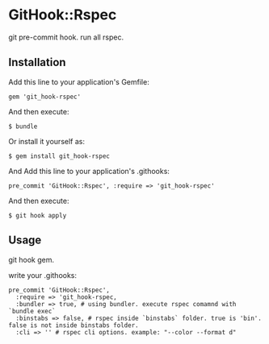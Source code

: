 # GitHook::Rspec

git pre-commit hook. run all rspec.

## Installation

Add this line to your application's Gemfile:

    gem 'git_hook-rspec'

And then execute:

    $ bundle

Or install it yourself as:

    $ gem install git_hook-rspec

And Add this line to your application's .githooks:

    pre_commit 'GitHook::Rspec', :require => 'git_hook-rspec'

And then execute:

    $ git hook apply

## Usage

git hook gem.

write your .githooks:

    pre_commit 'GitHook::Rspec',
      :require => 'git_hook-rspec,
      :bundler => true, # using bundler. execute rspec comamnd with `bundle exec`
      :binstabs => false, # rspec inside `binstabs` folder. true is 'bin'. false is not inside binstabs folder.
      :cli => '' # rspec cli options. example: "--color --format d"

